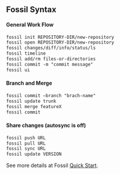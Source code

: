 ## Fossil Syntax

#### General Work Flow

```markdown
fossil init REPOSITORY-DIR/new-repository
fossil open REPOSITORY-DIR/new-repository
fossil changes/diff/info/status/ls
fossil timeline
fossil add/rm files-or-directories
fossil commit -m "commit message"
fossil ui
```

#### Branch and Merge
```markdown
fossil commit –branch "brach-name"
fossil update trunk
fossil merge featureX
fossil commit
```

#### Share changes (autosync is off)
```markdown
fossil push URL
fossil pull URL
fossil sync URL
fossil update VERSION
```
See more details at Fossil [Quick Start](https://fossil-scm.org/home/doc/trunk/www/quickstart.wiki).
